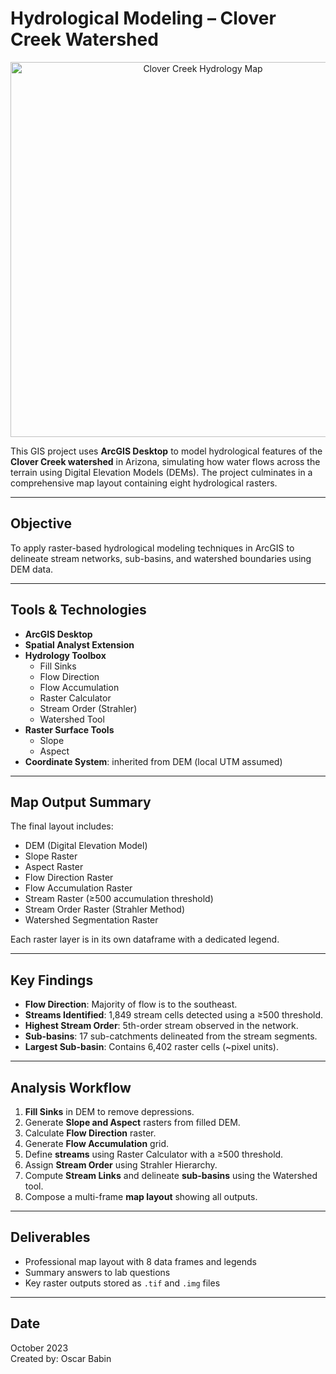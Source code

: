# Hydrological Modeling – Clover Creek Watershed

<p align="center">
  <img src="./clover-creek.jpg" alt="Clover Creek Hydrology Map" width="600"/>
</p>

This GIS project uses **ArcGIS Desktop** to model hydrological features of the **Clover Creek watershed** in Arizona, simulating how water flows across the terrain using Digital Elevation Models (DEMs). The project culminates in a comprehensive map layout containing eight hydrological rasters.

---

## Objective

To apply raster-based hydrological modeling techniques in ArcGIS to delineate stream networks, sub-basins, and watershed boundaries using DEM data.

---

## Tools & Technologies

- **ArcGIS Desktop**
- **Spatial Analyst Extension**
- **Hydrology Toolbox**
  - Fill Sinks
  - Flow Direction
  - Flow Accumulation
  - Raster Calculator
  - Stream Order (Strahler)
  - Watershed Tool
- **Raster Surface Tools**
  - Slope
  - Aspect
- **Coordinate System**: inherited from DEM (local UTM assumed)

---

## Map Output Summary

The final layout includes:

- DEM (Digital Elevation Model)
- Slope Raster
- Aspect Raster
- Flow Direction Raster
- Flow Accumulation Raster
- Stream Raster (≥500 accumulation threshold)
- Stream Order Raster (Strahler Method)
- Watershed Segmentation Raster

Each raster layer is in its own dataframe with a dedicated legend.

---

## Key Findings

- **Flow Direction**: Majority of flow is to the southeast.
- **Streams Identified**: 1,849 stream cells detected using a ≥500 threshold.
- **Highest Stream Order**: 5th-order stream observed in the network.
- **Sub-basins**: 17 sub-catchments delineated from the stream segments.
- **Largest Sub-basin**: Contains 6,402 raster cells (~pixel units).

---

## Analysis Workflow

1. **Fill Sinks** in DEM to remove depressions.
2. Generate **Slope and Aspect** rasters from filled DEM.
3. Calculate **Flow Direction** raster.
4. Generate **Flow Accumulation** grid.
5. Define **streams** using Raster Calculator with a ≥500 threshold.
6. Assign **Stream Order** using Strahler Hierarchy.
7. Compute **Stream Links** and delineate **sub-basins** using the Watershed tool.
8. Compose a multi-frame **map layout** showing all outputs.

---

## Deliverables

- Professional map layout with 8 data frames and legends
- Summary answers to lab questions
- Key raster outputs stored as `.tif` and `.img` files

---

## Date

October 2023  
Created by: Oscar Babin
